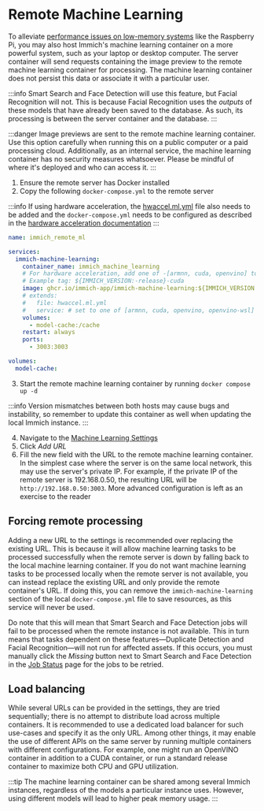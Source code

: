 # Remote Machine Learning

To alleviate [performance issues on low-memory systems](/docs/FAQ.mdx#why-is-immich-slow-on-low-memory-systems-like-the-raspberry-pi) like the Raspberry Pi, you may also host Immich's machine learning container on a more powerful system, such as your laptop or desktop computer. The server container will send requests containing the image preview to the remote machine learning container for processing. The machine learning container does not persist this data or associate it with a particular user.

:::info
Smart Search and Face Detection will use this feature, but Facial Recognition will not. This is because Facial Recognition uses the _outputs_ of these models that have already been saved to the database. As such, its processing is between the server container and the database.
:::

:::danger
Image previews are sent to the remote machine learning container. Use this option carefully when running this on a public computer or a paid processing cloud. Additionally, as an internal service, the machine learning container has no security measures whatsoever. Please be mindful of where it's deployed and who can access it.
:::

1. Ensure the remote server has Docker installed
2. Copy the following `docker-compose.yml` to the remote server

:::info
If using hardware acceleration, the [hwaccel.ml.yml](https://github.com/immich-app/immich/releases/latest/download/hwaccel.ml.yml) file also needs to be added and the `docker-compose.yml` needs to be configured as described in the [hardware acceleration documentation](/docs/features/ml-hardware-acceleration)
:::

```yaml
name: immich_remote_ml

services:
  immich-machine-learning:
    container_name: immich_machine_learning
    # For hardware acceleration, add one of -[armnn, cuda, openvino] to the image tag.
    # Example tag: ${IMMICH_VERSION:-release}-cuda
    image: ghcr.io/immich-app/immich-machine-learning:${IMMICH_VERSION:-release}
    # extends:
    #   file: hwaccel.ml.yml
    #   service: # set to one of [armnn, cuda, openvino, openvino-wsl] for accelerated inference - use the `-wsl` version for WSL2 where applicable
    volumes:
      - model-cache:/cache
    restart: always
    ports:
      - 3003:3003

volumes:
  model-cache:
```

3. Start the remote machine learning container by running `docker compose up -d`

:::info
Version mismatches between both hosts may cause bugs and instability, so remember to update this container as well when updating the local Immich instance.
:::

4. Navigate to the [Machine Learning Settings](https://my.immich.app/admin/system-settings?isOpen=machine-learning)
5. Click _Add URL_
6. Fill the new field with the URL to the remote machine learning container. In the simplest case where the server is on the same local network, this may use the server's private IP. For example, if the private IP of the remote server is 192.168.0.50, the resulting URL will be `http://192.168.0.50:3003`. More advanced configuration is left as an exercise to the reader

## Forcing remote processing

Adding a new URL to the settings is recommended over replacing the existing URL. This is because it will allow machine learning tasks to be processed successfully when the remote server is down by falling back to the local machine learning container. If you do not want machine learning tasks to be processed locally when the remote server is not available, you can instead replace the existing URL and only provide the remote container's URL. If doing this, you can remove the `immich-machine-learning` section of the local `docker-compose.yml` file to save resources, as this service will never be used.

Do note that this will mean that Smart Search and Face Detection jobs will fail to be processed when the remote instance is not available. This in turn means that tasks dependent on these features—Duplicate Detection and Facial Recognition—will not run for affected assets. If this occurs, you must manually click the _Missing_ button next to Smart Search and Face Detection in the [Job Status](http://my.immich.app/admin/jobs-status) page for the jobs to be retried.

## Load balancing

While several URLs can be provided in the settings, they are tried sequentially; there is no attempt to distribute load across multiple containers. It is recommended to use a dedicated load balancer for such use-cases and specify it as the only URL. Among other things, it may enable the use of different APIs on the same server by running multiple containers with different configurations. For example, one might run an OpenVINO container in addition to a CUDA container, or run a standard release container to maximize both CPU and GPU utilization.

:::tip
The machine learning container can be shared among several Immich instances, regardless of the models a particular instance uses. However, using different models will lead to higher peak memory usage.
:::
